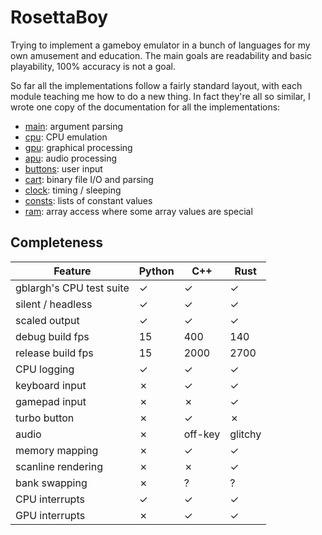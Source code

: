 RosettaBoy
==========
Trying to implement a gameboy emulator in a bunch of languages for my own
amusement and education. The main goals are readability and basic playability,
100% accuracy is not a goal.

So far all the implementations follow a fairly standard layout, with each
module teaching me how to do a new thing. In fact they're all so similar,
I wrote one copy of the documentation for all the implementations:

- [main](docs/main.md): argument parsing
- [cpu](docs/cpu.md): CPU emulation
- [gpu](docs/gpu.md): graphical processing
- [apu](docs/apu.md): audio processing
- [buttons](docs/buttons.md): user input
- [cart](docs/cart.md): binary file I/O and parsing
- [clock](docs/clock.md): timing / sleeping
- [consts](docs/consts.md): lists of constant values
- [ram](docs/ram.md): array access where some array values are special

Completeness
------------
| Feature                            | Python    | C++       | Rust      |
| -------                            | -------   | ---       | ----      |
| gblargh's CPU test suite           |  &check;  |  &check;  |  &check;  |
| silent / headless                  |  &check;  |  &check;  |  &check;  |
| scaled output                      |  &check;  |  &check;  |  &check;  |
| debug build fps                    |  15       |  400      |  140      |
| release build fps                  |  15       |  2000     |  2700     |
| CPU logging                        |  &check;  |  &check;  |  &check;  |
| keyboard input                     |  &cross;  |  &check;  |  &check;  |
| gamepad input                      |  &cross;  |  &cross;  |  &check;  |
| turbo button                       |  &cross;  |  &check;  |  &cross;  |
| audio                              |  &cross;  |  off-key  |  glitchy  |
| memory mapping                     |  &cross;  |  &check;  |  &check;  |
| scanline rendering                 |  &cross;  |  &cross;  |  &check;  |
| bank swapping                      |  &cross;  |  ?        |  ?        |
| CPU interrupts                     |  &check;  |  &check;  |  &check;  |
| GPU interrupts                     |  &cross;  |  &check;  |  &check;  |
